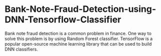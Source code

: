# Bank-Note-Fraud-Detection-using-DNN-Tensorflow-Classifier
Bank note fraud detection is a common problem in finance. One way to solve this problem is by using Random Forest classifier. TensorFlow is a popular open-source machine learning library that can be used to build DNN classifiers.

